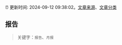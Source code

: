 :alarm_clock: 更新时间: 2024-09-12 09:38:02。[文章来源](/README.md)、[文章分类](/TAGS.md)

## 报告


> 关键字：`报告`、`月报`



